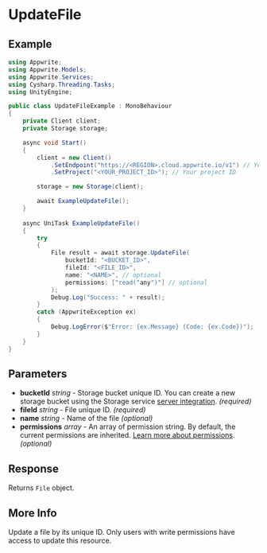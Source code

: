 # UpdateFile

## Example

```csharp
using Appwrite;
using Appwrite.Models;
using Appwrite.Services;
using Cysharp.Threading.Tasks;
using UnityEngine;

public class UpdateFileExample : MonoBehaviour
{
    private Client client;
    private Storage storage;

    async void Start()
    {
        client = new Client()
            .SetEndpoint("https://<REGION>.cloud.appwrite.io/v1") // Your API Endpoint
            .SetProject("<YOUR_PROJECT_ID>"); // Your project ID

        storage = new Storage(client);

        await ExampleUpdateFile();
    }
    
    async UniTask ExampleUpdateFile()
    {
        try
        {
            File result = await storage.UpdateFile(
                bucketId: "<BUCKET_ID>",
                fileId: "<FILE_ID>",
                name: "<NAME>", // optional
                permissions: ["read("any")"] // optional
            );
            Debug.Log("Success: " + result);
        }
        catch (AppwriteException ex)
        {
            Debug.LogError($"Error: {ex.Message} (Code: {ex.Code})");
        }
    }
}
```

## Parameters

- **bucketId** *string* - Storage bucket unique ID. You can create a new storage bucket using the Storage service [server integration](https://appwrite.io/docs/server/storage#createBucket). *(required)* 
- **fileId** *string* - File unique ID. *(required)* 
- **name** *string* - Name of the file *(optional)*
- **permissions** *array* - An array of permission string. By default, the current permissions are inherited. [Learn more about permissions](https://appwrite.io/docs/permissions). *(optional)*

## Response

Returns `File` object.
## More Info

Update a file by its unique ID. Only users with write permissions have access to update this resource.
